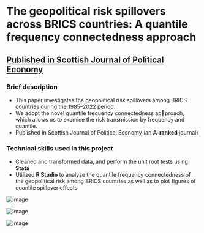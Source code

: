 # The geopolitical risk spillovers across BRICS countries: A quantile frequency connectedness approach
## <a href="https://doi.org/10.1111/sjpe.12355">Published in Scottish Journal of Political Economy</a>

### Brief description
- This paper investigates the geopolitical risk spillovers among BRICS countries during the 1985–2022 period. 
- We adopt the novel quantile frequency connectedness approach, which allows us to examine the risk transmission by frequency and quantile.
- Published in Scottish Journal of Political Economy (an **A-ranked** journal)


### Technical skills used in this project
- Cleaned and transformed data, and perform the unit root tests using **Stata**
- Utilized **R Studio** to analyze the quantile frequency connectedness of the geopolitical risk among BRICS countries as well as to plot figures of quantile spillover effects

![image](https://github.com/user-attachments/assets/fc282f57-f1d8-4386-99d7-e4e81aeecc94)

![image](https://github.com/user-attachments/assets/9d6e1c3f-d127-4fd8-a52e-354236361a7f)

![image](https://github.com/user-attachments/assets/195c3f96-6764-462c-9c28-aa538f4e2473)



